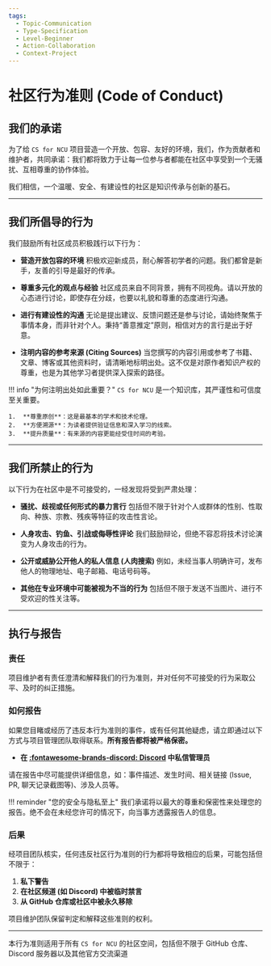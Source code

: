 ```yaml
---
tags:
  - Topic-Communication
  - Type-Specification
  - Level-Beginner
  - Action-Collaboration
  - Context-Project 
---
```


# 社区行为准则 (Code of Conduct)

## 我们的承诺

为了给 `CS for NCU` 项目营造一个开放、包容、友好的环境，我们，作为贡献者和维护者，共同承诺：我们都将致力于让每一位参与者都能在社区中享受到一个无骚扰、互相尊重的协作体验。

我们相信，一个温暖、安全、有建设性的社区是知识传承与创新的基石。

---

## 我们所倡导的行为

我们鼓励所有社区成员积极践行以下行为：

*   **营造开放包容的环境**
    积极欢迎新成员，耐心解答初学者的问题。我们都曾是新手，友善的引导是最好的传承。

*   **尊重多元化的观点与经验**
    社区成员来自不同背景，拥有不同视角。请以开放的心态进行讨论，即使存在分歧，也要以礼貌和尊重的态度进行沟通。

*   **进行有建设性的沟通**
    无论是提出建议、反馈问题还是参与讨论，请始终聚焦于事情本身，而非针对个人。秉持“善意推定”原则，相信对方的言行是出于好意。

*   **注明内容的参考来源 (Citing Sources)**
    当您撰写的内容引用或参考了书籍、文章、博客或其他资料时，请清晰地标明出处。这不仅是对原作者知识产权的尊重，也是为其他学习者提供深入探索的路径。

!!! info "为何注明出处如此重要？"
    `CS for NCU` 是一个知识库，其严谨性和可信度至关重要。

    1.  **尊重原创**：这是最基本的学术和技术伦理。
    2.  **方便溯源**：为读者提供验证信息和深入学习的线索。
    3.  **提升质量**：有来源的内容更能经受住时间的考验。

---

## 我们所禁止的行为

以下行为在社区中是不可接受的，一经发现将受到严肃处理：

*   **骚扰、歧视或任何形式的暴力言行**
    包括但不限于针对个人或群体的性别、性取向、种族、宗教、残疾等特征的攻击性言论。

*   **人身攻击、钓鱼、引战或侮辱性评论**
    我们鼓励辩论，但绝不容忍将技术讨论演变为人身攻击的行为。

*   **公开或威胁公开他人的私人信息 (人肉搜索)**
    例如，未经当事人明确许可，发布他人的物理地址、电子邮箱、电话号码等。

*   **其他在专业环境中可能被视为不当的行为**
    包括但不限于发送不当图片、进行不受欢迎的性关注等。

---

## 执行与报告

### 责任

项目维护者有责任澄清和解释我们的行为准则，并对任何不可接受的行为采取公平、及时的纠正措施。

### 如何报告

如果您目睹或经历了违反本行为准则的事件，或有任何其他疑虑，请立即通过以下方式与项目管理团队取得联系。**所有报告都将被严格保密。**

<!-- *   **举报专用邮箱**：`cs4ncu.community@example.com` (待补充) -->
*   **在 [:fontawesome-brands-discord: Discord](https://discord.gg/Rux6DHRStP) 中私信管理员**

请在报告中尽可能提供详细信息，如：事件描述、发生时间、相关链接 (Issue, PR, 聊天记录截图等)、涉及人员等。

!!! reminder "您的安全与隐私至上"
    我们承诺将以最大的尊重和保密性来处理您的报告。绝不会在未经您许可的情况下，向当事方透露报告人的信息。

### 后果

经项目团队核实，任何违反社区行为准则的行为都将导致相应的后果，可能包括但不限于：

1.  **私下警告**
2.  **在社区频道 (如 Discord) 中被临时禁言**
3.  **从 GitHub 仓库或社区中被永久移除**

项目维护团队保留判定和解释这些准则的权利。

---

本行为准则适用于所有 `CS for NCU` 的社区空间，包括但不限于 GitHub 仓库、Discord 服务器以及其他官方交流渠道
